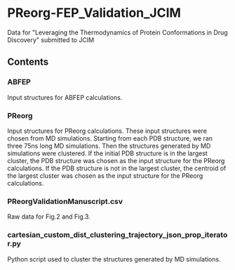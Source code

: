 # PReorg-FEP_Validation_JCIM
Data for "Leveraging the Thermodynamics of Protein Conformations in Drug Discovery" submitted to JCIM
## Contents
### ABFEP
Input structures for ABFEP calculations.
### PReorg
Input structures for PReorg calculations. These input structures were chosen from MD simulations. Starting from each PDB structure, we ran three 75ns long MD simulations. Then the structures generated by MD simulations were clustered. If the initial PDB structure is in the largest cluster, the PDB structure was chosen as the input structure for the PReorg calculations. If the PDB structure is not in the largest cluster, the centroid of the largest cluster was chosen as the input structure for the PReorg calculations.
### PReorgValidationManuscript.csv
Raw data for Fig.2 and Fig.3.
### cartesian_custom_dist_clustering_trajectory_json_prop_iterator.py
Python script used to cluster the structures generated by MD simulations.
